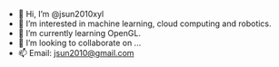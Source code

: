 - 👋 Hi, I’m @jsun2010xyl
- 👀 I’m interested in machine learning, cloud computing and robotics.
- 🌱 I’m currently learning OpenGL.
- 💞️ I’m looking to collaborate on ...
- 📫 Email: jsun2010@gmail.com

<!---
jsun2010xyl/jsun2010xyl is a ✨ special ✨ repository because its `README.md` (this file) appears on your GitHub profile.
You can click the Preview link to take a look at your changes.
--->

